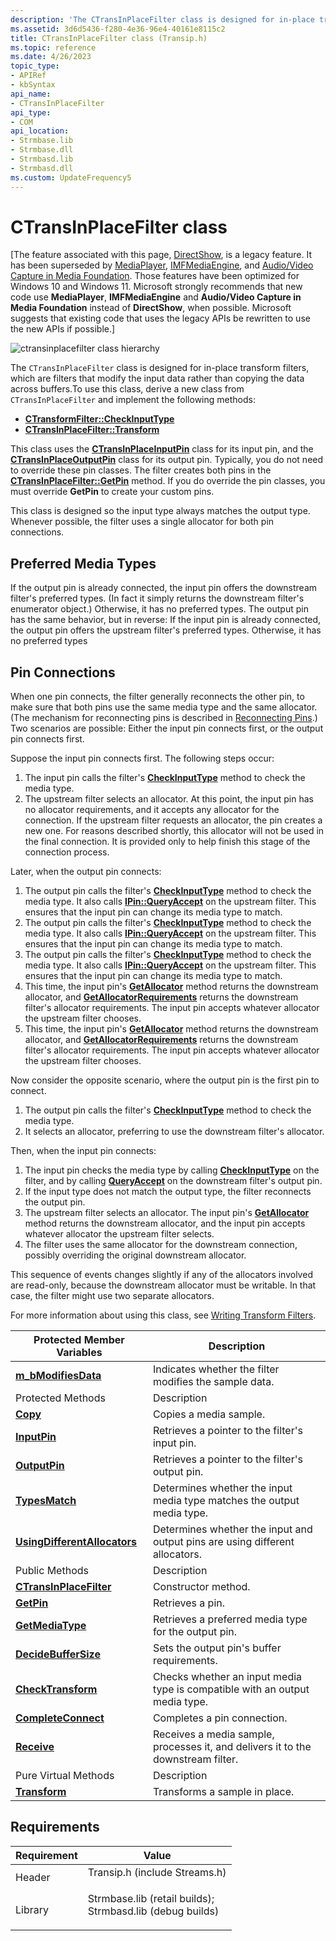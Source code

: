 ```yaml
---
description: 'The CTransInPlaceFilter class is designed for in-place transform filters, which are filters that modify the input data rather than copying the data across buffers.To use this class, derive a new class from CTransInPlaceFilter and implement the following methods:'
ms.assetid: 3d6d5436-f280-4e36-96e4-40161e8115c2
title: CTransInPlaceFilter class (Transip.h)
ms.topic: reference
ms.date: 4/26/2023
topic_type: 
- APIRef
- kbSyntax
api_name: 
- CTransInPlaceFilter
api_type: 
- COM
api_location: 
- Strmbase.lib
- Strmbase.dll
- Strmbasd.lib
- Strmbasd.dll
ms.custom: UpdateFrequency5
---
```


# CTransInPlaceFilter class

\[The feature associated with this page, [DirectShow](/windows/win32/directshow/directshow), is a legacy feature. It has been superseded by [MediaPlayer](/uwp/api/Windows.Media.Playback.MediaPlayer), [IMFMediaEngine](/windows/win32/api/mfmediaengine/nn-mfmediaengine-imfmediaengine), and [Audio/Video Capture in Media Foundation](windows/win32/medfound/audio-video-capture-in-media-foundation). Those features have been optimized for Windows 10 and Windows 11. Microsoft strongly recommends that new code use **MediaPlayer**, **IMFMediaEngine** and **Audio/Video Capture in Media Foundation** instead of **DirectShow**, when possible. Microsoft suggests that existing code that uses the legacy APIs be rewritten to use the new APIs if possible.\]

![ctransinplacefilter class hierarchy](images/tsip03.png)

The `CTransInPlaceFilter` class is designed for in-place transform filters, which are filters that modify the input data rather than copying the data across buffers.To use this class, derive a new class from `CTransInPlaceFilter` and implement the following methods:

-   [**CTransformFilter::CheckInputType**](ctransformfilter-checkinputtype.md)
-   [**CTransInPlaceFilter::Transform**](ctransinplacefilter-transform.md)

This class uses the [**CTransInPlaceInputPin**](ctransinplaceinputpin.md) class for its input pin, and the [**CTransInPlaceOutputPin**](ctransinplaceoutputpin.md) class for its output pin. Typically, you do not need to override these pin classes. The filter creates both pins in the [**CTransInPlaceFilter::GetPin**](ctransinplacefilter-getpin.md) method. If you do override the pin classes, you must override **GetPin** to create your custom pins.

This class is designed so the input type always matches the output type. Whenever possible, the filter uses a single allocator for both pin connections.

## Preferred Media Types

If the output pin is already connected, the input pin offers the downstream filter's preferred types. (In fact it simply returns the downstream filter's enumerator object.) Otherwise, it has no preferred types. The output pin has the same behavior, but in reverse: If the input pin is already connected, the output pin offers the upstream filter's preferred types. Otherwise, it has no preferred types

## Pin Connections

When one pin connects, the filter generally reconnects the other pin, to make sure that both pins use the same media type and the same allocator. (The mechanism for reconnecting pins is described in [Reconnecting Pins](reconnecting-pins.md).) Two scenarios are possible: Either the input pin connects first, or the output pin connects first.

Suppose the input pin connects first. The following steps occur:

1.  The input pin calls the filter's [**CheckInputType**](ctransformfilter-checkinputtype.md) method to check the media type.
2.  The upstream filter selects an allocator. At this point, the input pin has no allocator requirements, and it accepts any allocator for the connection. If the upstream filter requests an allocator, the pin creates a new one. For reasons described shortly, this allocator will not be used in the final connection. It is provided only to help finish this stage of the connection process.

Later, when the output pin connects:

1.  The output pin calls the filter's [**CheckInputType**](ctransformfilter-checkinputtype.md) method to check the media type. It also calls [**IPin::QueryAccept**](/windows/desktop/api/Strmif/nf-strmif-ipin-queryaccept) on the upstream filter. This ensures that the input pin can change its media type to match.
2.  The output pin calls the filter's [**CheckInputType**](ctransformfilter-checkinputtype.md) method to check the media type. It also calls [**IPin::QueryAccept**](/windows/desktop/api/Strmif/nf-strmif-ipin-queryaccept) on the upstream filter. This ensures that the input pin can change its media type to match.
3.  The output pin calls the filter's [**CheckInputType**](ctransformfilter-checkinputtype.md) method to check the media type. It also calls [**IPin::QueryAccept**](/windows/desktop/api/Strmif/nf-strmif-ipin-queryaccept) on the upstream filter. This ensures that the input pin can change its media type to match.
4.  This time, the input pin's [**GetAllocator**](ctransinplaceinputpin-getallocator.md) method returns the downstream allocator, and [**GetAllocatorRequirements**](ctransinplaceinputpin--getallocatorrequirements.md) returns the downstream filter's allocator requirements. The input pin accepts whatever allocator the upstream filter chooses.
5.  This time, the input pin's [**GetAllocator**](ctransinplaceinputpin-getallocator.md) method returns the downstream allocator, and [**GetAllocatorRequirements**](ctransinplaceinputpin--getallocatorrequirements.md) returns the downstream filter's allocator requirements. The input pin accepts whatever allocator the upstream filter chooses.

Now consider the opposite scenario, where the output pin is the first pin to connect.

1.  The output pin calls the filter's [**CheckInputType**](ctransformfilter-checkinputtype.md) method to check the media type.
2.  It selects an allocator, preferring to use the downstream filter's allocator.

Then, when the input pin connects:

1.  The input pin checks the media type by calling [**CheckInputType**](ctransformfilter-checkinputtype.md) on the filter, and by calling [**QueryAccept**](/windows/desktop/api/Strmif/nf-strmif-ipin-queryaccept) on the downstream filter's output pin.
2.  If the input type does not match the output type, the filter reconnects the output pin.
3.  The upstream filter selects an allocator. The input pin's [**GetAllocator**](ctransinplaceinputpin-getallocator.md) method returns the downstream allocator, and the input pin accepts whatever allocator the upstream filter selects.
4.  The filter uses the same allocator for the downstream connection, possibly overriding the original downstream allocator.

This sequence of events changes slightly if any of the allocators involved are read-only, because the downstream allocator must be writable. In that case, the filter might use two separate allocators.

For more information about using this class, see [Writing Transform Filters](writing-transform-filters.md).



| Protected Member Variables                                                        | Description                                                                      |
|-----------------------------------------------------------------------------------|----------------------------------------------------------------------------------|
| [**m\_bModifiesData**](ctransinplacefilter-m-bmodifiesdata.md)                   | Indicates whether the filter modifies the sample data.                           |
| Protected Methods                                                                 | Description                                                                      |
| [**Copy**](ctransinplacefilter-copy.md)                                          | Copies a media sample.                                                           |
| [**InputPin**](ctransinplacefilter-inputpin.md)                                  | Retrieves a pointer to the filter's input pin.                                   |
| [**OutputPin**](ctransinplacefilter-outputpin.md)                                | Retrieves a pointer to the filter's output pin.                                  |
| [**TypesMatch**](ctransinplacefilter-typesmatch.md)                              | Determines whether the input media type matches the output media type.           |
| [**UsingDifferentAllocators**](ctransinplacefilter--usingdifferentallocators.md) | Determines whether the input and output pins are using different allocators.     |
| Public Methods                                                                    | Description                                                                      |
| [**CTransInPlaceFilter**](ctransinplacefilter-ctransinplacefilter.md)            | Constructor method.                                                              |
| [**GetPin**](ctransinplacefilter-getpin.md)                                      | Retrieves a pin.                                                                 |
| [**GetMediaType**](ctransinplacefilter-getmediatype.md)                          | Retrieves a preferred media type for the output pin.                             |
| [**DecideBufferSize**](ctransinplacefilter-decidebuffersize.md)                  | Sets the output pin's buffer requirements.                                       |
| [**CheckTransform**](ctransinplacefilter-checktransform.md)                      | Checks whether an input media type is compatible with an output media type.      |
| [**CompleteConnect**](ctransinplacefilter-completeconnect.md)                    | Completes a pin connection.                                                      |
| [**Receive**](ctransinplacefilter-receive.md)                                    | Receives a media sample, processes it, and delivers it to the downstream filter. |
| Pure Virtual Methods                                                              | Description                                                                      |
| [**Transform**](ctransinplacefilter-transform.md)                                | Transforms a sample in place.                                                    |



 

## Requirements



| Requirement | Value |
|--------------------|--------------------------------------------------------------------------------------------------------------------------------------------------------------------------------------------|
| Header<br/>  | <dl> <dt>Transip.h (include Streams.h)</dt> </dl>                                                                                   |
| Library<br/> | <dl> <dt>Strmbase.lib (retail builds); </dt> <dt>Strmbasd.lib (debug builds)</dt> </dl> |



 

 




